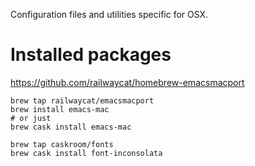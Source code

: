 Configuration files and utilities specific for OSX.

# Installed packages
https://github.com/railwaycat/homebrew-emacsmacport

    brew tap railwaycat/emacsmacport
    brew install emacs-mac
    # or just
    brew cask install emacs-mac

    brew tap caskroom/fonts
    brew cask install font-inconsolata
